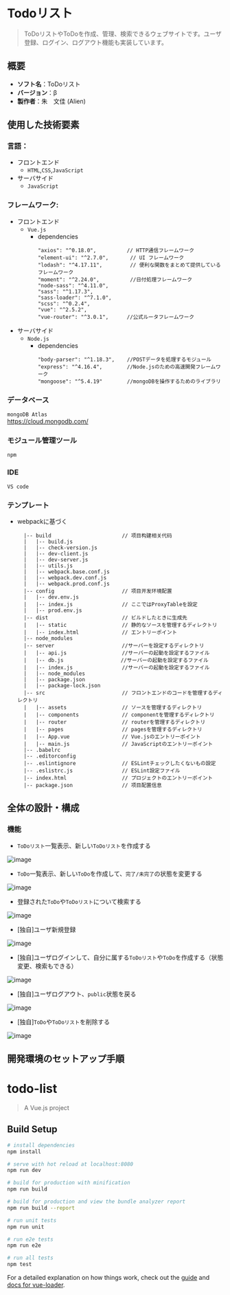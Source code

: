 Todoリスト
===
> ToDoリストやToDoを作成、管理、検索できるウェブサイトです。ユーザ登録、ログイン、ログアウト機能も実装しています。
## 概要
* **ソフト名**：ToDoリスト
* **バージョン**：β
* **製作者**：朱　文佳 (Alien)

## 使用した技術要素
### 言語：
* フロントエンド
  * `HTML`,`CSS`,`JavaScript`
* サーバサイド
  * `JavaScript`

### フレームワーク:
* フロントエンド
  * `Vue.js`
    * dependencies<br>
        ```
        "axios": "^0.18.0",　　　　　　// HTTP通信フレームワーク
        "element-ui": "^2.7.0",       // UI フレームワーク
        "lodash": "^4.17.11",         // 便利な関数をまとめて提供しているフレームワーク
        "moment": "^2.24.0",          //日付処理フレームワーク
        "node-sass": "^4.11.0",
        "sass": "^1.17.3",
        "sass-loader": "^7.1.0",
        "scss": "^0.2.4",
        "vue": "^2.5.2",
        "vue-router": "^3.0.1",　　　 //公式ルータフレームワーク
        ```     
* サーバサイド
  * `Node.js`
    * dependencies<br>
        ```
        "body-parser": "^1.18.3",    //POSTデータを処理するモジュール
        "express": "^4.16.4",        //Node.jsのための高速開発フレームワーク
        "mongoose": "^5.4.19"        //mongoDBを操作するためのライブラリ
        ```
### データベース
`mongoDB Atlas`<br>
https://cloud.mongodb.com/

### モジュール管理ツール
`npm`

### IDE
`VS code`

### テンプレート
* webpackに基づく

        |-- build                       // 项目构建相关代码
        |   |-- build.js
        |   |-- check-version.js
        |   |-- dev-client.js
        |   |-- dev-server.js
        |   |-- utils.js
        |   |-- webpack.base.conf.js
        |   |-- webpack.dev.conf.js
        |   |-- webpack.prod.conf.js
        |-- config                      // 项目开发环境配置
        |   |-- dev.env.js
        |   |-- index.js                // ここではProxyTableを設定
        |   |-- prod.env.js
        |-- dist                        // ビルドしたときに生成先
        |   |-- static                  // 静的なソースを管理するディレクトリ
        |   |-- index.html              // エントリーポイント
        |-- node_modules
        |-- server                 　　　//サーバーを設定するディレクトリ
        |   |-- api.js                  //サーバーの起動を設定するファイル
        |   |-- db.js　　　　　　　　　　  //サーバーの起動を設定するファイル
        |   |-- index.js                //サーバーの起動を設定するファイル
        |   |-- node_modules
        |   |-- package.json
        |   |-- package-lock.json
        |-- src                         // フロントエンドのコードを管理するディレクトリ
        |   |-- assets                  // ソースを管理するディレクトリ
        |   |-- components              // componentを管理するディレクトリ
        |   |-- router                  // routerを管理するディレクトリ
        |   |-- pages                   // pagesを管理するディレクトリ
        |   |-- App.vue                 // Vue.jsのエントリーポイント
        |   |-- main.js                 // JavaScriptのエントリーポイント
        |-- .babelrc
        |-- .editorconfig
        |-- .eslintignore               // ESLintチェックしたくないもの設定
        |-- .eslistrc.js                // ESLint設定ファイル
        |-- index.html                  // プロジェクトのエントリーポイント
        |-- package.json                // 项目配置信息

## 全体の設計・構成
### 機能
* `ToDoリスト`一覧表示、新しい`ToDoリスト`を作成する

![image](https://github.com/Alienaaa/Todo-list/blob/master/ReadMe_img/createTodolist.gif)

* `ToDo`一覧表示、新しい`ToDo`を作成して、`完了/未完了`の状態を変更する

![image](https://github.com/Alienaaa/Todo-list/blob/master/ReadMe_img/createTodo.gif)

* 登録された`ToDo`や`ToDoリスト`について検索する

![image](https://github.com/Alienaaa/Todo-list/blob/master/ReadMe_img/search.gif)

* [独自]ユーザ新規登録

![image](https://github.com/Alienaaa/Todo-list/blob/master/ReadMe_img/Register.gif)

* [独自]ユーザログインして、自分に属する`ToDoリスト`や`ToDo`を作成する（状態変更、検索もできる）

![image](https://github.com/Alienaaa/Todo-list/blob/master/ReadMe_img/Login.gif)

* [独自]ユーザログアウト、`public`状態を戻る

![image](https://github.com/Alienaaa/Todo-list/blob/master/ReadMe_img/Logout.gif)

* [独自]`ToDo`や`ToDoリスト`を削除する

![image](https://github.com/Alienaaa/Todo-list/blob/master/ReadMe_img/deleteTodo%26Todolist.gif)


## 開発環境のセットアップ手順


# todo-list

> A Vue.js project

## Build Setup

``` bash
# install dependencies
npm install

# serve with hot reload at localhost:8080
npm run dev

# build for production with minification
npm run build

# build for production and view the bundle analyzer report
npm run build --report

# run unit tests
npm run unit

# run e2e tests
npm run e2e

# run all tests
npm test
```

For a detailed explanation on how things work, check out the [guide](http://vuejs-templates.github.io/webpack/) and [docs for vue-loader](http://vuejs.github.io/vue-loader).
